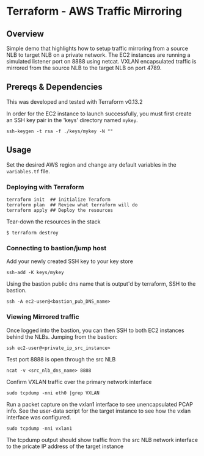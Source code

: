 # Terraform - AWS Traffic Mirroring

## Overview

Simple demo that highlights how to setup traffic mirroring from a source NLB to target NLB on a private network. The EC2 instances are running a simulated listener port on 8888 using netcat. VXLAN encapsulated traffic is mirrored from the source NLB to the target NLB on port 4789.


## Prereqs & Dependencies

This was developed and tested with Terraform v0.13.2

In order for the EC2 instance to launch successfully, you must first create an SSH key pair in the 'keys' directory named `mykey`.

```
ssh-keygen -t rsa -f ./keys/mykey -N ""
```

## Usage

Set the desired AWS region and change any default variables in the `variables.tf` file.

### Deploying with Terraform
```
terraform init  ## initialize Teraform
terraform plan  ## Review what terraform will do
terraform apply ## Deploy the resources
```
Tear-down the resources in the stack
```
$ terraform destroy
```

### Connecting to bastion/jump host

Add your newly created SSH key to your key store
```
ssh-add -K keys/mykey
```
Using the bastion public dns name that is output'd by terraform, SSH to the bastion.
```
ssh -A ec2-user@<bastion_pub_DNS_name>
```
### Viewing Mirrored traffic

Once logged into the bastion, you can then SSH to both EC2 instances behind the NLBs. Jumping from the bastion:
```
ssh ec2-user@<private_ip_src_instance>
```
Test port 8888 is open through the src NLB
```
ncat -v <src_nlb_dns_name> 8888
```
Confirm VXLAN traffic over the primary network interface
```
sudo tcpdump -nni eth0 |grep VXLAN
```
Run a packet capture on the vxlan1 interface to see unencapsulated PCAP info. See the user-data script for the target instance to see how the vxlan interface was configured.
```
sudo tcpdump -nni vxlan1
```
The tcpdump output should show traffic from the src NLB network interface to the pricate IP address of the target instance
